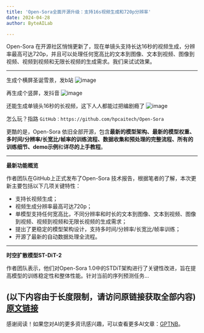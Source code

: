 ```yaml
---
title: 'Open-Sora全面开源升级：支持16s视频生成和720p分辨率'
date: 2024-04-28
author: ByteAILab

---
```


Open-Sora 在开源社区悄悄更新了，现在单镜头支持长达16秒的视频生成，分辨率最高可达720p，并且可以处理任何宽高比的文本到图像、文本到视频、图像到视频、视频到视频和无限长视频的生成需求。我们来试试效果。

---


生成个横屏圣诞雪景，发b站
![image](http://www.jesonc.com/Fqs-QgFfzbwJ6d5SzB0cMqu6wdBI)

再生成个竖屏，发抖音
![image](http://www.jesonc.com/Fkxt1ytUb28AWqX2DV7cEa5_7HtM)

还能生成单镜头16秒的长视频，这下人人都能过把编剧瘾了
![image](http://www.jesonc.com/upload/3B33CB85B496C0CB6FBA4C2BD79320AD/1714095277223/FtWVFOiST_li02iCgxO3tIVNO0Qs.gif)

怎么玩？指路
`GitHub：https://github.com/hpcaitech/Open-Sora`

更酷的是，Open-Sora 依旧全部开源，包含**最新的模型架构、最新的模型权重、多时间/分辨率/长宽比/帧率的训练流程、数据收集和预处理的完整流程、所有的训练细节、demo示例**和**详尽的上手教程**。

---

**最新功能概览**

作者团队在GitHub上正式发布了Open-Sora 技术报告，根据笔者的了解，本次更新主要包括以下几项关键特性：
- 支持长视频生成；
- 视频生成分辨率最高可达720p；
- 单模型支持任何宽高比，不同分辨率和时长的文本到图像、文本到视频、图像到视频、视频到视频和无限长视频的生成需求；
- 提出了更稳定的模型架构设计，支持多时间/分辨率/长宽比/帧率训练；
- 开源了最新的自动数据处理全流程。

---

**时空扩散模型ST-DiT-2**

作者团队表示，他们对Open-Sora 1.0中的STDiT架构进行了关键性改进，旨在提高模型的训练稳定性和整体性能。针对当前的序列预测任务...

(以下内容由于长度限制，请访问原链接获取全部内容) 
[原文链接](https://www.aixinzhijie.com/article/6845560)
---
感谢阅读！如果您对AI的更多资讯感兴趣，可以查看更多AI文章：[GPTNB](https://gptnb.com)。